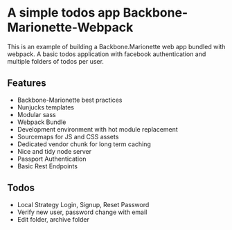 # A simple todos app Backbone-Marionette-Webpack

This is an example of building a Backbone.Marionette web app bundled with webpack. A basic todos application with facebook authentication and multiple folders of todos per user.

## Features
- Backbone-Marionette best practices
- Nunjucks templates
- Modular sass
- Webpack Bundle
- Development environment with hot module replacement
- Sourcemaps for JS and CSS assets
- Dedicated vendor chunk for long term caching
- Nice and tidy node server
- Passport Authentication
- Basic Rest Endpoints


## Todos
- Local Strategy Login, Signup, Reset Password
- Verify new user, password change with email
- Edit folder, archive folder

